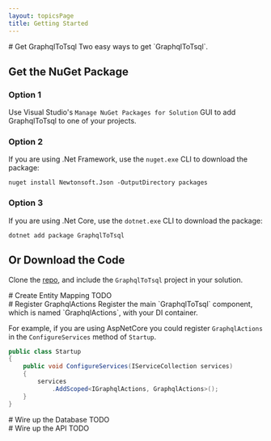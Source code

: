 ```yaml
---
layout: topicsPage
title: Getting Started
---
```


<div markdown="1">
# Get GraphqlToTsql
Two easy ways to get `GraphqlToTsql`.

## Get the NuGet Package

### Option 1
Use Visual Studio's `Manage NuGet Packages for Solution` GUI to add GraphqlToTsql
to one of your projects.

### Option 2
If you are using .Net Framework, use the `nuget.exe` CLI to download the package:

```
nuget install Newtonsoft.Json -OutputDirectory packages
```

### Option 3
If you are using .Net Core, use the `dotnet.exe` CLI to download the package:

```
dotnet add package GraphqlToTsql
```

## Or Download the Code
Clone the [repo](https://github.com/stevekerrick/GraphqlToTsql),
and include the `GraphqlToTsql` project in your solution.
</div>

<div markdown="1">
# Create Entity Mapping
TODO


</div>

<div markdown="1">
# Register GraphqlActions
Register the main `GraphqlToTsql` component, which is named `GraphqlActions`, with your DI container.

For example, if you are using AspNetCore you could register `GraphqlActions` in the `ConfigureServices`
method of `Startup`.

```C#
public class Startup
{
    public void ConfigureServices(IServiceCollection services)
    {
        services
            .AddScoped<IGraphqlActions, GraphqlActions>();
    }
}
```
</div>

<div markdown="1">
# Wire up the Database
TODO


</div>

<div markdown="1">
# Wire up the API
TODO


</div>
